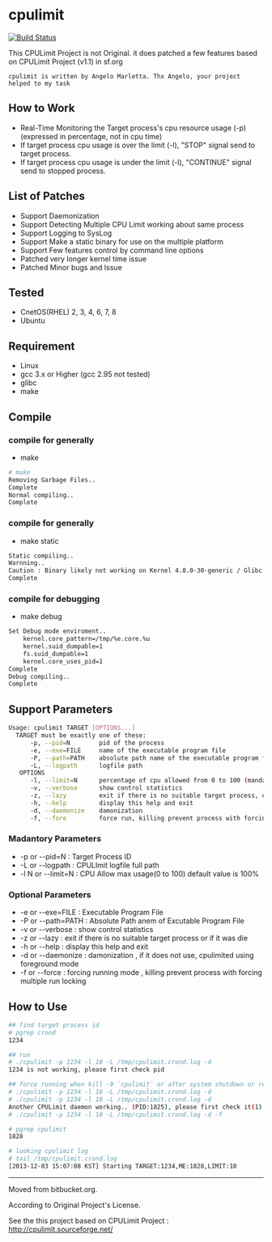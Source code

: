 # cpulimit

[![Build Status](https://github.com/torden/cpulimit/actions/workflows/go.yml/badge.svg)](https://github.com/torden/cpulimit/actions)


This CPULimit Project is not Original. it does patched a few features based on CPULimit Project (v1.1) in sf.org

```
cpulimit is written by Angelo Marletta. Thx Angelo, your project helped to my task
```

## How to Work

* Real-Time Monitoring the Target process's cpu resource usage (-p) (expressed in percentage, not in cpu time)
* If target process cpu usage is over the limit (-l), "STOP" signal send to target process.
* If target process cpu usage is under the limit (-l), "CONTINUE" signal send to stopped process.

## List of Patches 

* Support Daemonization
* Support Detecting Multiple CPU Limit working about same process
* Support Logging to SysLog
* Support Make a static binary for use on the multiple platform
* Support Few features control by command line options
* Patched very longer kernel time issue
* Patched Minor bugs and Issue

## Tested

* CnetOS(RHEL) 2, 3, 4, 6, 7, 8
* Ubuntu

## Requirement

* Linux
* gcc 3.x or Higher (gcc 2.95 not tested)
* glibc
* make

## Compile

### compile for generally

* make

```bash
# make
Removing Garbage Files..
Complete
Normal compiling..
Complete
```

### compile for generally

* make static

```bash
Static compiling..
Warnning..
Caution : Binary likely not working on Kernel 4.8.0-30-generic / Glibc 2.24 under version..
Complete
```


### compile for debugging

* make debug

```bash
Set Debug mode enviroment..
    kernel.core_pattern=/tmp/%e.core.%u
    kernel.suid_dumpable=1
    fs.suid_dumpable=1
    kernel.core_uses_pid=1
Complete
Debug compiling..
Complete
```


## Support Parameters

```bash
Usage: cpulimit TARGET [OPTIONS...]
  TARGET must be exactly one of these:
      -p, --pid=N        pid of the process
      -e, --exe=FILE     name of the executable program file
      -P, --path=PATH    absolute path name of the executable program file
      -L, --logpath      logfile path
   OPTIONS
      -l, --limit=N      percentage of cpu allowed from 0 to 100 (mandatory)
      -v, --verbose      show control statistics
      -z, --lazy         exit if there is no suitable target process, or if it die
      -h, --help         display this help and exit
      -d, --daemonize    damonization
      -f, --fore         force run, killing prevent process with forcing muti run lock

```

### Madantory Parameters

* -p or --pid=N : Target Process ID
* -L or --logpath : CPULImit logfile full path
* -l N or --limit=N : CPU Allow max usage(0 to 100) default value is 100%

### Optional Parameters

* -e or --exe=FILE : Executable Program File
* -P or --path=PATH : Absolute Path anem of Excutable Program File
* -v or --verbose : show control statistics
* -z or --lazy : exit if there is no suitable target process or if it was die
* -h or --help : display this help and exit
* -d or --daemonize : damonization , if it does not use, cpulimited using foreground mode
* -f or --force : forcing running mode , killing prevent process with forcing multiple run locking

## How to Use

```bash
## find target process id
# pgrep crond
1234

## run
# ./cpulimit -p 1234 -l 10 -L /tmp/cpulimit.crond.log -d
1234 is not working, please first check pid

## force running when kill -9 `cpulimit` or after system shutdown or reboot or other
# ./cpulimit -p 1234 -l 10 -L /tmp/cpulimit.crond.log -d
# ./cpulimit -p 1234 -l 10 -L /tmp/cpulimit.crond.log -d
Another CPULimit daemon working.. (PID:1825), please first check it(1)
# ./cpulimit -p 1234 -l 10 -L /tmp/cpulimit.crond.log -d -f

# pgrep cpulimit
1828

# looking cpulimit log
# tail /tmp/cpulimit.crond.log
[2013-12-03 15:07:08 KST] Starting TARGET:1234,ME:1828,LIMIT:10
```

---

Moved from bitbucket.org.

According to Original Project's License.

See the this project based on CPULimit Project : http://cpulimit.sourceforge.net/
